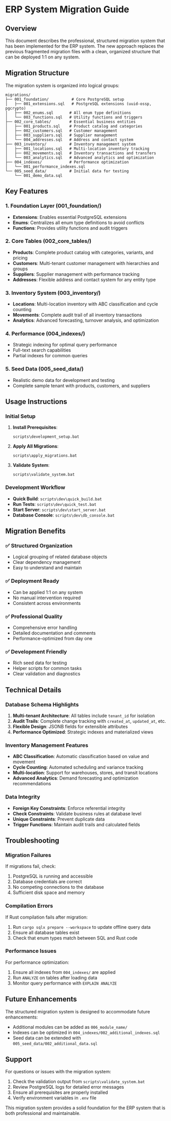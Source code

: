 # ERP System Migration Guide

## Overview

This document describes the professional, structured migration system that has been implemented for the ERP system. The new approach replaces the previous fragmented migration files with a clean, organized structure that can be deployed 1:1 on any system.

## Migration Structure

The migration system is organized into logical groups:

```
migrations/
├── 001_foundation/          # Core PostgreSQL setup
│   ├── 001_extensions.sql   # PostgreSQL extensions (uuid-ossp, pgcrypto)
│   ├── 002_enums.sql       # All enum type definitions
│   └── 003_functions.sql   # Utility functions and triggers
├── 002_core_tables/        # Essential business entities
│   ├── 001_products.sql    # Product catalog and categories
│   ├── 002_customers.sql   # Customer management
│   ├── 003_suppliers.sql   # Supplier management
│   └── 004_addresses.sql   # Address and contact system
├── 003_inventory/          # Inventory management system
│   ├── 001_locations.sql   # Multi-location inventory tracking
│   ├── 002_movements.sql   # Inventory transactions and transfers
│   └── 003_analytics.sql   # Advanced analytics and optimization
├── 004_indexes/            # Performance optimization
│   └── 001_performance_indexes.sql
└── 005_seed_data/          # Initial data for testing
    └── 001_demo_data.sql
```

## Key Features

### 1. Foundation Layer (001_foundation/)

- **Extensions**: Enables essential PostgreSQL extensions
- **Enums**: Centralizes all enum type definitions to avoid conflicts
- **Functions**: Provides utility functions and audit triggers

### 2. Core Tables (002_core_tables/)

- **Products**: Complete product catalog with categories, variants, and pricing
- **Customers**: Multi-tenant customer management with hierarchies and groups
- **Suppliers**: Supplier management with performance tracking
- **Addresses**: Flexible address and contact system for any entity type

### 3. Inventory System (003_inventory/)

- **Locations**: Multi-location inventory with ABC classification and cycle counting
- **Movements**: Complete audit trail of all inventory transactions
- **Analytics**: Advanced forecasting, turnover analysis, and optimization

### 4. Performance (004_indexes/)

- Strategic indexing for optimal query performance
- Full-text search capabilities
- Partial indexes for common queries

### 5. Seed Data (005_seed_data/)

- Realistic demo data for development and testing
- Complete sample tenant with products, customers, and suppliers

## Usage Instructions

### Initial Setup

1. **Install Prerequisites**:
   ```batch
   scripts\development_setup.bat
   ```

2. **Apply All Migrations**:
   ```batch
   scripts\apply_migrations.bat
   ```

3. **Validate System**:
   ```batch
   scripts\validate_system.bat
   ```

### Development Workflow

- **Quick Build**: `scripts\dev\quick_build.bat`
- **Run Tests**: `scripts\dev\quick_test.bat`
- **Start Server**: `scripts\dev\start_server.bat`
- **Database Console**: `scripts\dev\db_console.bat`

## Migration Benefits

### ✅ Structured Organization
- Logical grouping of related database objects
- Clear dependency management
- Easy to understand and maintain

### ✅ Deployment Ready
- Can be applied 1:1 on any system
- No manual intervention required
- Consistent across environments

### ✅ Professional Quality
- Comprehensive error handling
- Detailed documentation and comments
- Performance-optimized from day one

### ✅ Development Friendly
- Rich seed data for testing
- Helper scripts for common tasks
- Clear validation and diagnostics

## Technical Details

### Database Schema Highlights

1. **Multi-tenant Architecture**: All tables include `tenant_id` for isolation
2. **Audit Trails**: Complete change tracking with `created_at`, `updated_at`, etc.
3. **Flexible Design**: JSONB fields for extensible attributes
4. **Performance Optimized**: Strategic indexes and materialized views

### Inventory Management Features

- **ABC Classification**: Automatic classification based on value and movement
- **Cycle Counting**: Automated scheduling and variance tracking
- **Multi-location**: Support for warehouses, stores, and transit locations
- **Advanced Analytics**: Demand forecasting and optimization recommendations

### Data Integrity

- **Foreign Key Constraints**: Enforce referential integrity
- **Check Constraints**: Validate business rules at database level
- **Unique Constraints**: Prevent duplicate data
- **Trigger Functions**: Maintain audit trails and calculated fields

## Troubleshooting

### Migration Failures

If migrations fail, check:
1. PostgreSQL is running and accessible
2. Database credentials are correct
3. No competing connections to the database
4. Sufficient disk space and memory

### Compilation Errors

If Rust compilation fails after migration:
1. Run `cargo sqlx prepare --workspace` to update offline query data
2. Ensure all database tables exist
3. Check that enum types match between SQL and Rust code

### Performance Issues

For performance optimization:
1. Ensure all indexes from `004_indexes/` are applied
2. Run `ANALYZE` on tables after loading data
3. Monitor query performance with `EXPLAIN ANALYZE`

## Future Enhancements

The structured migration system is designed to accommodate future enhancements:

- Additional modules can be added as `006_module_name/`
- Indexes can be optimized in `004_indexes/002_additional_indexes.sql`
- Seed data can be extended with `005_seed_data/002_additional_data.sql`

## Support

For questions or issues with the migration system:

1. Check the validation output from `scripts\validate_system.bat`
2. Review PostgreSQL logs for detailed error messages
3. Ensure all prerequisites are properly installed
4. Verify environment variables in `.env` file

This migration system provides a solid foundation for the ERP system that is both professional and maintainable.
